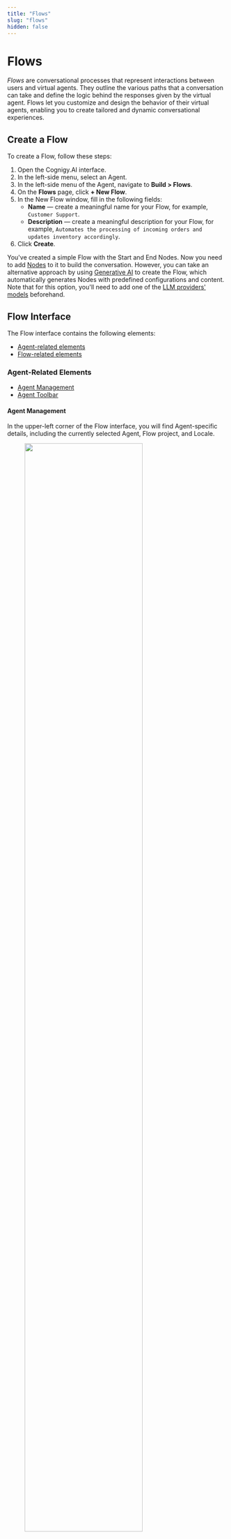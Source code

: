 ```yaml
---
title: "Flows" 
slug: "flows" 
hidden: false 
---
```


# Flows 

_Flows_ are conversational processes that represent interactions between users and virtual agents. They outline the various paths that a conversation can take and define the logic behind the responses given by the virtual agent.
Flows let you customize and design the behavior of their virtual agents, enabling you to create tailored and dynamic conversational experiences.

## Create a Flow

To create a Flow, follow these steps:

1. Open the Cognigy.AI interface.
2. In the left-side menu, select an Agent.
3. In the left-side menu of the Agent, navigate to **Build > Flows**.
4. On the **Flows** page, click **+ New Flow**.
5. In the New Flow window, fill in the following fields:
    - **Name** — create a meaningful name for your Flow, for example, `Customer Support`.
    - **Description** — create a meaningful description for your Flow, for example, `Automates the processing of incoming orders and updates inventory accordingly`.
6. Click **Create**.

You've created a simple Flow with the Start and End Nodes. Now you need to add [Nodes](#nodes) to it to build the conversation.
However,
you can take an alternative approach by using [Generative AI](../../generative-ai.md#generate-flows) to create the Flow,
which automatically generates Nodes with predefined configurations and content.
Note that for this option, you'll need to add one of the [LLM providers' models](../../generative-ai.md#prerequisites) beforehand.

## Flow Interface

The Flow interface contains the following elements:

- [Agent-related elements](#agent-related-elements)
- [Flow-related elements](#flow-related-elements)

### Agent-Related Elements

- [Agent Management](#agent-management)
- [Agent Toolbar](#agent-toolbar)

#### Agent Management

In the upper-left corner of the Flow interface, you will find Agent-specific details, including the currently selected Agent, Flow project, and Locale.

<figure>
  <img class="image-center" src="{{config.site_url}}ai/resources/images/agent-controls.png" width="80%" />
</figure>

- To open the [Agent's dashboard](../../resources/agents/agents.md#agent-dashboard), click the icon located on the left side next to the displayed Agent Flow project. The dashboard provides specific information regarding your projects, the project members involved, and an analytic chart.
- To switch to another Flow, click the displayed Flow name and select the desired Flow from the list.
- To change the [Locale](#locale-settings), click the displayed Locale on the right side next to the Flow list and select the desired Locale you want to switch to.

For more information, read the [Agent](../../resources/agents/agents.md#top-toolbar) documentation.

#### Agent Toolbar

<figure>
  <img class="image-center" src="{{config.site_url}}ai/resources/images/toolbar.png" width="80%" />
</figure>

In the upper-right corner of the Flow interface, you will find the Agent Toolbar.
It provides quick access to Agent-specific resources:

- [Help Center Search](https://support.cognigy.com/hc/en-us)
- [Journeys](../../resources/agents/journeys.md)
- [Search](../../resources/agents/agents.md#search)
- [Tasks](../../resources/agents/tasks.md)
- [User Menu](../../tools/user-menu/user-menu.md)
- [Interaction Panel](../../tools/interaction-panel/interaction-panel.md)    

The Interaction Panel enables various functions, including testing Flow functionality during development
(refer to the section [Testing a Flow](#testing-a-flow)).

For detailed information, read the [Agent](../../resources/agents/agents.md#top-toolbar) documentation.

### Flow-Related Elements

- [Flow Chart](#flow-chart)
- [NLU](#nlu)
- [Settings](#settings)
- [Localization](#locale-settings)

#### Flow Chart

The _Flow Chart_, also known as the _Flow Editor_, is a graphic representation of a conversation in the Flow interface. It consists of Nodes that are linked by edges. Nodes are used to represent various actions or decision points while the edges indicate the conversation's path between them.

Flows are executed from the **Start** Node to the **End** Node in a conversation,
using a logic-based system to determine Nodes that must be executed.
The execution path of a conversation is indicated by a highlighted green path,
allowing you to understand logical system decisions at each step and to follow the path.

<figure>
  <img class="image-center" src="{{config.site_url}}ai/resources/images/Flow-Editor.png" width="100%" />
</figure>

##### Entry Points

Flow execution typically starts at the top with the green **Start Node**.

<figure>
  <img class="image-center" src="{{config.site_url}}ai/resources/images/start-node.png" width="80%" />
</figure>

The **Entry Point** can change depending on the state of the conversation. 
It's indicated by a green triangle next to a particular Node and shows where the next user input would enter the Flow. 
If a Question Node has been triggered, the entry point will shift to that specific Node, as indicated in the screenshot.

<figure>
  <img class="image-center" src="{{config.site_url}}ai/resources/images/question-node_entry-point_moved.png" width="80%" />
</figure>

In some cases, there are multiple Entry Points. 
This can occur if an Optional Question was triggered or if a specific Intent Entry point has been set explicitly.

To set or unset an Entry point in your Flow explicitly, follow these steps:

1. Open the Flow you want to edit in Cognigy.AI.
2. Navigate to the Node where you want to set the Entry point explicitly. For example, you may want to set an Entry point at a Say Node within a loop to ensure it's passed multiple times without returning to the Start Node.
3. Right-click on the Node to open a drop-down menu.
4. Choose one of the following options:
    - **Set Entrypoint** — this option displays a green triangle icon next to the Node, indicating that the Entrypoint has been set at that step.
    - **Unset Entrypoint** — this option disables a previously set Entrypoint at that step.

##### Chart Controls

To manage the Flow Editor parameters, such as zoom and navigation, go to the controls in the bottom-left corner of the Flow editor.

| Control                                                         | Description                                               |
|-----------------------------------------------------------------|-----------------------------------------------------------|
| **- 100% +**                                                    | Zoom out (-) or zoom in (+) the chart in the Flow Editor. |
| ![flow-centralize](../../../assets/icons/flow-centralize.svg)   | Centers the chart.                                        |
| ![magnifying-glass](../../../assets/icons/magnifying-glass.svg) | Search for Nodes in the Flow.                             | 
| ![voice-preview](../../../assets/icons/voice-preview.svg)       | Testing voice inputs without executing the entire Flow.   |
| ![arrow-back](../../../assets/icons/arrow-back.svg)             | Undo the last step by going backward in history.          |
| ![arrow-forward](../../../assets/icons/arrow-forward.svg)       | Redo the last steps by going forward in history.          |

##### Flow Actions

To manage Flows in different use cases for your Agent, do the following:

1. Open Cognigy.AI and select the Agent on the left side of the page. 
2. Go to **Build** > **Flows** to see your available Flows for the selected Agent.
3. Click ![vertical ellipsis](../../../assets/icons/vertical-ellipsis.svg) on the right side next to the Flow you want to edit. A selection menu appears.
4. Select one of the following options, depending on the intended action you need:
    - **Edit** — change the name and the description for the selected Flow.
    - **Delete** — delete a Flow. When you select this option, you need to confirm the deletion of the selected Flow.  
    - **Copy Reference ID** — copy a unique Flow ID to perform [API calls](../../developer-guides/using-api.md).   
    - **Export as Package** — export a Flow as a [Package](../manage/packages.md) to reuse it in another Agent or environment.      
    - **Clone** — create a copy of your Flow. When a new Flow is created, you will notice a red dot. As more clones are added to the Flow, the clone number increases.

##### Nodes

_[Nodes](../../nodes/overview.md)_ are the fundamental components of your Flow. Cognigy.AI offers a variety of node types, ranging from basic to advanced, to cater to different functionalities.

<figure>
  <img class="image-center" src="{{config.site_url}}ai/resources/images/Node-Create-Menu.png" width="80%" />
</figure>

To add a Node to your Flow, follow these steps:

1. Open your Agent project in Cognigy.AI.
2. Select the Flow you want to edit.
3. Click the **+** icon located between the Nodes where you want to add a new Node. For example, you can add a **Say** Node, which is the most basic output Node. A window will appear to provide available Nodes to add.
4. Select the **By Function** tab, then choose **Basic**.
5. Click **Say** in the selection list. A Say Node will be added at the location where you clicked the **+** icon in your Flow.
6. Configure your added Node as required for your project. For detailed information on Nodes and how to configure them, refer to the [Nodes](../../nodes/overview.md) documentation.

##### Testing a Flow

To test a Flow, you can use the [Interaction panel](../../tools/interaction-panel/interaction-panel.md).
Using the **Interaction Panel**, you can chat at any time with your virtual agent during the project development in order to evaluate the Flow functionality.

<figure>
  <img class="image-center" src="{{config.site_url}}ai/resources/images/Flow-example_Interaction-Panel_executed.png" width="100%" />
</figure>

To start a chat with your virtual agent and test the Flow functionality, follow these steps:

1. Open your Agent project in Cognigy.AI.
2. Select a Flow you want to test.
3. In the upper-right corner, click ![chat](../../../assets/icons/chat.svg) to open the **Interaction Panel**. The Interaction Panel will open on the right side of the Flow creation page.
4. Click the **TEST** tab to open the conversation window of the Interaction Panel.
5. In the **Text Message** field, enter a message and press **ENTER** or click ![send-message](../../../assets/icons/send-message.svg) next to the field. The message you send represents input from a potential user and initiates a conversation with your virtual agent, which will respond based on the created Flow. The conversation will be displayed on the Interaction Panel screen.

While interacting with the virtual agent in a simulated user conversation, you can review the Flow structure to ensure it meets your intended task requirements. 
The execution path of your conversation is highlighted by a green path in your Flow Chart, 
allowing you to understand the logical decisions made at each step and to follow the path.

#### NLU

*Natural Language Understanding* is at the core of advanced Agents. Cognigy.AI features an industry-leading NLU engine called Cognigy NLU.
When you click the **NLU** tab at the top of your Flow, the following configuration tabs will appear:

  - [Intents](#intents) 
  - [Attached Flows](#attached-flows)
  - [Attached Lexicons](#attached-lexicons)
  - [States](#states)
  - [Slot Fillers](#slot-fillers)

For more information, read the [NLU](../../nlu/nlu-overview/overview.md) documentation.

##### Intents

_Intent Mapping_ is a fundamental part of the NLU engine. This process involves using machine learning to match the user's spoken or written statement to the predefined Intents. You can easily create Intents within the Intents section of the NLU tab and provide training data in the form of example sentences to help the Flow improve its accuracy.

For more information, read the [Machine learning Intents](../../nlu/nlu-overview/ml-intents.md) documentation.
To learn how to use Intents, see also [Cognigy Sessions:Cognigy NLU](https://support.cognigy.com/hc/en-us/articles/360019857220-Cognigy-Sessions-Cognigy-NLU) video in the Cognigy.AI Help Center.

##### Attached Flows

When you link an Intent-based Flow to another Flow, 
it's known as an _[Attached Flow](../../nlu/nlu-overview/overview.md#attached-flows)_. 
The Intents present in the Attached Flow are included in the training of the Natural Language Understanding (NLU) model. 
This feature is useful for combining multiple sets of Intents into a single, larger model.

##### Attached Lexicons

Attaching Lexicons to a Flow is necessary for detecting its Keyphrases. Ensure to retrain the model whenever resources are attached or detached.

For more information, read the [Attached Lexicons](../../nlu/nlu-overview/overview.md#attached-lexicons) documentation.

##### States

Use _States_ to prevent certain Intents from being detected. 
This feature can be helpful in situations where there are many Intents or in unique scenarios. 
Only the Intents that are added to the Whitelist of the current State in the conversation can be detected. 
On the other hand, the Intents that are added to the Blacklist of the current State will not be recognized.

For more information on how states work, read the [State](../../tools/interaction-panel/state.md) documentation.

##### Slot Fillers

_[Slot Fillers](../../nlu/nlu-overview/overview.md#slot-fillers)_ are tools that help fill in information gaps in a conversation. 
They automatically copy any important information, 
called [Slots](../../nlu/slot-mapping/slot-mapping.md), 
to the [Context](../../tools/interaction-panel/context.md) object. 
This means that you can provide further details about those Slots in subsequent conversations.

#### Settings

Each Agent's Flow can be customized with its own settings:

- [Default Context](#default-context)
- [Locale Settings](#locale-settings)
- [Configuration](#configuration)

##### Default Context

The Context is a JSON object that holds persistent information. 
The _Default Context_ is the starting point of a Flow's Context object, 
which represents the initial state of a conversation. 
This approach allows the customization of variables that are accessed and modified throughout the conversation.

When a conversation starts, it inherits the Default Context from the Flow in which this conversation began. 
If you switch to another Flow during the conversation, the Context usually remains the same. 
However, if you use the [Absorb Context](../../nodes/logic/go-to.md#absorb-context) feature in a Go To Node, 
the Default Context of the new Flow is applied to the conversation's Context. 
This means that any values in the new Flow's Default Context will replace existing ones in the conversation.

For further details, refer to the [Context](../../tools/interaction-panel/context.md).

##### Locale Settings

Cognigy.AI offers a localization feature for easy customization and content reuse.

You can add a Locale to your Flow and Nodes:

- To add a new Locale to a Flow, refer to the [Add a Locale to Agent](../../resources/manage/localization.md#add-a-locale-to-an-agent) documentation.
- When you create a new Locale for your Agent, you also need to localize your Nodes for the new Locale. Learn how to localize a Node manually in the [Add a Locale to Node](../../resources/manage/localization.md#add-a-locale-to-a-node) documentation.

The **Locale Settings** tab is disabled for the fallback Locale and enabled for alternative Locales. 
Activate this setting 
to inherit the [Intent](../../nlu/nlu-overview/ml-intents.md) model from the [fallback](../../resources/manage/localization.md) Locale. 
The **Inherit Intent model from fallback Locale** toggle is deactivated by default. 
Once the setting is activated, the [training indicator](../../nlu/nlu-overview/ml-intents.md) on the Intents page and the error badge on the NLU tab are hidden, and the [Build Model](../../nlu/nlu-overview/ml-intents.md) button in Settings, Chart, and NLU is disabled.

With the localization view of your Flow, you can configure multiple Locales. If one Locale doesn't have content configured, the system automatically falls back to another configured Locale. 
The default fallback Locale is **en-US**.

While you can add additional Locales for content localization later, 
note that once the primary Locale is selected, it cannot be modified.
For more information, refer to the [Localization](../../resources/manage/localization.md) documentation.

##### Configuration

The Flow Configuration lets you customize Flows, integrating tools such as Yes/No logic and personalized confirmation responses.
You can fine-tune the system's confidence in understanding Intents and activate recognition of specific details, 
including age, date, and email addresses, to ensure more accurate responses.

| Setting                                                               | Description                                                                                                                                                                                                                                                                                                                                                                                                                                                                                                                                                                                                                                                                                                                                                                |
|-----------------------------------------------------------------------|----------------------------------------------------------------------------------------------------------------------------------------------------------------------------------------------------------------------------------------------------------------------------------------------------------------------------------------------------------------------------------------------------------------------------------------------------------------------------------------------------------------------------------------------------------------------------------------------------------------------------------------------------------------------------------------------------------------------------------------------------------------------------|
| **General Flow Logic**                                                |                                                                                                                                                                                                                                                                                                                                                                                                                                                                                                                                                                                                                                                                                                                                                                            |
| Yes/No logic                                                          | Add a specific [Yes/No logic](../../nlu/nlu-overview/yes-no-intents.md) within your Flow to confirm and negate an [Intent](../../nlu/nlu-overview/ml-intents.md) or the **Yes/No** type of [Question Nodes](../../nodes/overview.md#question).                                                                                                                                                                                                                                                                                                                                                                                                                                                                                                                             |
| Positive confirmation words                                           | Add your own customized responses to confirm an [Intent](../../nlu/nlu-overview/ml-intents.md) and [Question Nodes](../../nodes/overview.md#question).                                                                                                                                                                                                                                                                                                                                                                                                                                                                                                                                                                                                                     |
| Negative confirmation words                                           | Add your own customized responses to negate an [Intent](../../nlu/nlu-overview/ml-intents.md) and [Question Nodes](../../nodes/overview.md#question).                                                                                                                                                                                                                                                                                                                                                                                                                                                                                                                                                                                                                      |
| Continue main Flow after attached Flow                                | Enable this setting to continue the main Flow after an attached Flow has been executed. Disabled by default.                                                                                                                                                                                                                                                                                                                                                                                                                                                                                                                                                                                                                                                               |
| Continue Flow after Default reply                                     | Enable this setting to continue executing the Flow logic after a default reply has been delivered. Disabled by default.                                                                                                                                                                                                                                                                                                                                                                                                                                                                                                                                                                                                                                                    |
| Continue Flow after negative confirmation                             | Enable this setting to continue the Flow logic after a negative response to an Intent confirmation sentence. Disabled by default.                                                                                                                                                                                                                                                                                                                                                                                                                                                                                                                                                                                                                                          |
| Pass Default Reply into Flow                                          | Enable this setting to have the virtual agent store the default reply in the input instead of using it directly. This allows you to utilize the reply within the Flow logic. Disabled by default.                                                                                                                                                                                                                                                                                                                                                                                                                                                                                                                                                                          |
| Include Default Reply in NLU Training                                 | Enable this setting to include default replies in NLU training. These default replies serve as example sentences for matching Intents. You can also configure this setting individually for each Intent. Enabled by default.                                                                                                                                                                                                                                                                                                                                                                                                                                                                                                                                               |
| **Intent Mapper**                                                     |                                                                                                                                                                                                                                                                                                                                                                                                                                                                                                                                                                                                                                                                                                                                                                            |
| Attached Flow Intent Mapping Priority                                 | Select one of the following priority types:<br>- **Jointly Map Main and Attached Flow** — treats Main and Attached Flow Intents as if they were a single Intent collection, finding the best matching Intent and executing the corresponding Flow.<br>- **Map Main Flow first** — maps  the Main Flow Intents separately. If no Intent is found in the Main Flow, then the Attached Flow is mapped.<br> - **Map Attached Flow first** — maps  the Attached Flow Intents separately. If no Intent is found in the Attached Flow, then the Main Flow is mapped.                                                                                                                                                                                                              |
| Implicit Slot Parsing                                                 | Determine whether Slots in NLU example sentences should be parsed implicitly or if only Slot annotations should be used for training. Choose one of the following methods: <br>- **Disabled — only use slot annotations** —  considers only user-annotated Slots, Lexicon, or Any Slots in example sentences.<br>- **Full - Parse both System and Lexicon slots implicitly** — parses both System and Lexicon Slots automatically.<br>- **System Slots - No Lexicon Slots** — parses only System Slots like numbers, dates, and email addresses automatically. It considers only annotations for Lexicon Slots.<br>- **Lexicon Slots - No System Slots** — parses only Lexicon Slots from attached Lexicons automatically. It considers only annotations for System Slots. |
| **Thresholds**                                                        |                                                                                                                                                                                                                                                                                                                                                                                                                                                                                                                                                                                                                                                                                                                                                                            |
| Intent threshold                                                      | Determine the level of confidence required for the virtual agent to understand what the user is trying to communicate. The level of confidence accepts values ranging from 0 to 1.                                                                                                                                                                                                                                                                                                                                                                                                                                                                                                                                                                                         |  
| Reconfirmation Threshold                                              | Determine a score from which an Intent is considered confirmed or marked for reconfirmation if a reconfirmation sentence is set.  By default, the value is `0.2`. Note that the confidence threshold has **no effect unless the Intent uses confirmation sentences**. The Reconfirmation Threshold is your lower confidence bound — you must set it in addition to the Confidence Threshold. **Intent scores above the reconfirmation threshold are confirmed or marked for reconfirmation.**                                                                                                                                                                                                                                                                              |
| Confidence Threshold                                                  | Determine a score from which an Intent is considered confirmed if a confirmation sentence is set.  By default, the value is `0.4`.                                                                                                                                                                                                                                                                                                                                                                                                                                                                                                                                                                                                                                         |
| **Attached Flows specific settings**                                  |                                                                                                                                                                                                                                                                                                                                                                                                                                                                                                                                                                                                                                                                                                                                                                            |
| Use Thresholds of the attached Flows                                  | Determine whether the thresholds configured in the attached Flows are applied. Enabled by default.                                                                                                                                                                                                                                                                                                                                                                                                                                                                                                                                                                                                                                                                         |
| Use "Continue Flow after Default Reply" setting of the attached Flows | Determine if the conversation continues after giving a default reply in the attached Flows. Enabled by default.                                                                                                                                                                                                                                                                                                                                                                                                                                                                                                                                                                                                                                                            |
| Use "Pass Default Reply into Flow" of the attached Flows              | Determine if the default reply from attached Flows affects the ongoing conversation. Enabled by default.                                                                                                                                                                                                                                                                                                                                                                                                                                                                                                                                                                                                                                                                   |
| Use "Implicit Slot Parsing" setting of the attached flows             | Determine if the system should try to understand Slot values even if not directly mentioned. Disabled by default.                                                                                                                                                                                                                                                                                                                                                                                                                                                                                                                                                                                                                                                          |
| **Lexicon Slots**                                                     |                                                                                                                                                                                                                                                                                                                                                                                                                                                                                                                                                                                                                                                                                                                                                                            |
| Parse Lexicon Slots with submatches                                   | Enable the parsing of Lexicon Slots with submatches, allowing for more detailed and nuanced understanding of user input by identifying not just the primary match but also any submatches within the Lexicon. This feature can improve accuracy in language understanding tasks, especially when dealing with complex or ambiguous phrases. Disabled by default.                                                                                                                                                                                                                                                                                                                                                                                                           |                                                                                                                                                                                                                                                                                                    |
| **System Slots**                                                      |                                                                                                                                                                                                                                                                                                                                                                                                                                                                                                                                                                                                                                                                                                                                                                            |
| Enable Age Slots                                                      | Enable the recognition of age-related terms. For more information, read [System-Defined Slots](https://docs.cognigy.com/ai/nlu/slot-mapping/slot-mapping.md#system-defined-slots).                                                                                                                                                                                                                                                                                                                                                                                                                                                                                                                                                                                         |
| Enable Date Slots                                                     | Enable the recognition of date-related terms. For more information, read [System-Defined Slots](https://docs.cognigy.com/ai/nlu/slot-mapping/slot-mapping.md#system-defined-slots).                                                                                                                                                                                                                                                                                                                                                                                                                                                                                                                                                                                        |
| Enable Distance Slots                                                 | Enable the recognition of distance-related terms. For more information, read [System-Defined Slots](https://docs.cognigy.com/ai/nlu/slot-mapping/slot-mapping.md#system-defined-slots).                                                                                                                                                                                                                                                                                                                                                                                                                                                                                                                                                                                    |
| Enable Duration Slots                                                 | Enable the recognition of duration-related terms. For more information, read [System-Defined Slots](https://docs.cognigy.com/ai/nlu/slot-mapping/slot-mapping.md#system-defined-slots).                                                                                                                                                                                                                                                                                                                                                                                                                                                                                                                                                                                    |
| Enable Email Slots                                                    | Enable the recognition of email addresses. For more information, read [System-Defined Slots](https://docs.cognigy.com/ai/nlu/slot-mapping/slot-mapping.md#system-defined-slots).                                                                                                                                                                                                                                                                                                                                                                                                                                                                                                                                                                                           |
| Enable Money Slots                                                    | Enable the recognition of monetary values. For more information, read [System-Defined Slots](https://docs.cognigy.com/ai/nlu/slot-mapping/slot-mapping.md#system-defined-slots).                                                                                                                                                                                                                                                                                                                                                                                                                                                                                                                                                                                           |
| Enable Number Slots                                                   | Enable the recognition of numerical values. For more information, read [System-Defined Slots](https://docs.cognigy.com/ai/nlu/slot-mapping/slot-mapping.md#system-defined-slots).                                                                                                                                                                                                                                                                                                                                                                                                                                                                                                                                                                                          |
| Enable Percentage Slots                                               | Enable the recognition of percentage values. For more information, read [System-Defined Slots](https://docs.cognigy.com/ai/nlu/slot-mapping/slot-mapping.md#system-defined-slots).                                                                                                                                                                                                                                                                                                                                                                                                                                                                                                                                                                                         |
| Enable Temperature Slots                                              | Enable the recognition of temperature values. For more information, read [System-Defined Slots](https://docs.cognigy.com/ai/nlu/slot-mapping/slot-mapping.md#system-defined-slots).                                                                                                                                                                                                                                                                                                                                                                                                                                                                                                                                                                                        |
| Enable URL Slots                                                      | Enable the recognition of URLs. For more information, read [System-Defined Slots](https://docs.cognigy.com/ai/nlu/slot-mapping/slot-mapping.md#system-defined-slots).                                                                                                                                                                                                                                                                                                                                                                                                                                                                                                                                                                                                      |

## More Information

- [Nodes](../../nodes/overview.md)
- [Interaction Panel](../../tools/interaction-panel/interaction-panel.md)
- [Agent](../../resources/agents/agents.md#top-toolbar)